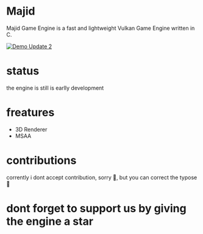 # Majid
Majid Game Engine is a fast and lightweight Vulkan Game Engine written in C.

[![Demo Update 2](https://img.youtube.com/vi/YgQXpDqTKHc/maxresdefault.jpg)](https://www.youtube.com/watch?v=YgQXpDqTKHc) 

# status
the engine is still is earlly development

# freatures

  * 3D Renderer
  * MSAA
  
  
  # contributions
  corrently i dont accept contribution, sorry 🥲️, but you can correct the typose 🤫️

# dont forget to support us by giving the engine a star
